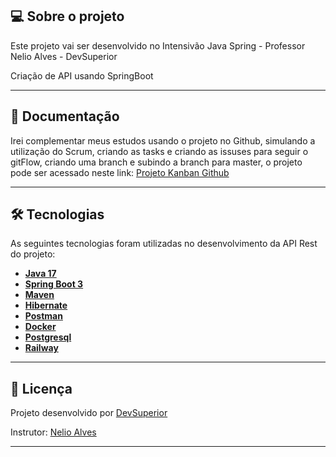 ## 💻 Sobre o projeto
Este projeto vai ser desenvolvido no Intensivão Java Spring - Professor Nelio Alves - DevSuperior

Criação de API usando SpringBoot

---

## 📄 Documentação

Irei complementar meus estudos usando o projeto no Github, simulando a utilização do Scrum, criando as tasks e criando as issuses para seguir o gitFlow, criando uma branch e subindo a branch para master, o projeto pode ser acessado neste link: <a href="https://github.com/users/pedrorafante/projects/3"> Projeto Kanban Github</a>


---

## 🛠 Tecnologias

As seguintes tecnologias foram utilizadas no desenvolvimento da API Rest do projeto:


- **[Java 17](https://www.oracle.com/java)**
- **[Spring Boot 3](https://spring.io/projects/spring-boot)**
- **[Maven](https://maven.apache.org)**
- **[Hibernate](https://hibernate.org)**
- **[Postman](https://www.postman.com)**
- **[Docker](https://www.docker.com)**
- **[Postgresql](https://www.postgresql.org)**
- **[Railway](https://railway.app)**
---

## 📝 Licença

Projeto desenvolvido por [DevSuperior](https://www.devsuperior.com.br)

Instrutor: [Nelio Alves](https://github.com/devsuperior)

---
